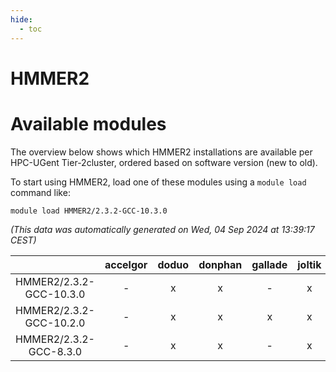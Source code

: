 ```yaml
---
hide:
  - toc
---
```


HMMER2
======

# Available modules


The overview below shows which HMMER2 installations are available per HPC-UGent Tier-2cluster, ordered based on software version (new to old).

To start using HMMER2, load one of these modules using a `module load` command like:

```shell
module load HMMER2/2.3.2-GCC-10.3.0
```

*(This data was automatically generated on Wed, 04 Sep 2024 at 13:39:17 CEST)*  

| |accelgor|doduo|donphan|gallade|joltik|shinx|skitty|
| :---: | :---: | :---: | :---: | :---: | :---: | :---: | :---: |
|HMMER2/2.3.2-GCC-10.3.0|-|x|x|-|x|-|x|
|HMMER2/2.3.2-GCC-10.2.0|-|x|x|x|x|-|x|
|HMMER2/2.3.2-GCC-8.3.0|-|x|x|-|x|-|x|
